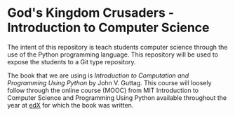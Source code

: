 # God's Kingdom Crusaders - Introduction to Computer Science
The intent of this repository is teach students computer science through the use of the Python programming language. This repository will be used to expose the students to a Git type repository.   

The book that we are using is _Introduction to Computation and Programming Using Python_ by John V. Guttag. This course will loosely follow through the online course (MOOC) from MIT Introduction to Computer Science and Programming Using Python available throughout the year at [edX](edx.org) for which the book was written. 
